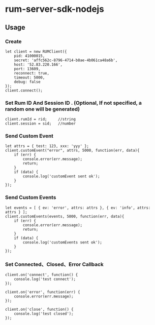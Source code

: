 # rum-server-sdk-nodejs

## Usage

### Create

```
let client = new RUMClient({
    pid: 41000015,
    secret: 'affc562c-8796-4714-b8ae-4b061ca48a6b',
    host: '52.83.220.166',
    port: 13609,
    reconnect: true,
    timeout: 5000,
    debug: false 
});
client.connect();
```

### Set Rum ID And Session ID . (Optional, If not specified, a random one will be generated)
```
client.rumId = rid;     //string
client.session = sid;   //number
```

### Send Custom Event
```
let attrs = { test: 123, xxx: 'yyy' };
client.customEvent("error", attrs, 5000, function(err, data){
    if (err) {
        console.error(err.message);
        return;
    }
    if (data) {
        console.log('customEvent sent ok');
    }
});
```

### Send Custom Events
```
let events = [ { ev: 'error', attrs: attrs }, { ev: 'info', attrs: attrs } ];
client.customEvents(events, 5000, function(err, data){
    if (err) {
        console.error(err.message);
        return;
    }
    if (data) {
        console.log('customEvents sent ok');
    }
});
```

### Set Connected、Closed、Error Callback
```
client.on('connect', function() {
    console.log('test connect');            
});

client.on('error', function(err) {
    console.error(err.message);            
});

client.on('close', function() {
    console.log('test closed');            
});
```
